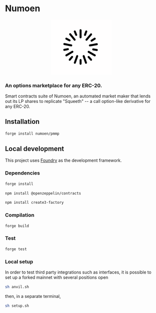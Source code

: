 # Numoen

<p align="center">
  <img src="./image/Numoen_logo2.png" width="200" alt="Numoen">
</p>

### An options marketplace for any ERC-20.

Smart contracts suite of Numoen, an automated market maker that lends out its LP shares to replicate "Squeeth" -- a call option-like derivative for any ERC-20. 

## Installation


```bash
forge install numoen/pmmp
```

## Local development

This project uses [Foundry](https://github.com/foundry-rs/foundry) as the development framework.

### Dependencies

```bash
forge install
```

```bash
npm install @openzeppelin/contracts
```

```bash
npm install create3-factory
```

### Compilation

```bash
forge build
```

### Test

```bash
forge test
```

### Local setup

In order to test third party integrations such as interfaces, it is possible to set up a forked mainnet with several positions open

```bash
sh anvil.sh
```

then, in a separate terminal,

```bash
sh setup.sh
```
